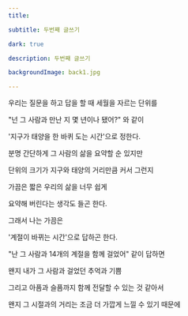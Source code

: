 ```yaml
---
title: 

subtitle: 두번째 글쓰기

dark: true

description: 두번째 글쓰기

backgroundImage: back1.jpg

---
```


우리는 질문을 하고 답을 할 때 세월을 자르는 단위를

"넌 그 사람과 만난 지 몇 년이나 됐어?" 와 같이

'지구가 태양을 한 바퀴 도는 시간'으로 정한다.

분명 간단하게 그 사람의 삶을 요약할 순 있지만

단위의 크기가 지구와 태양의 거리만큼 커서 그런지

가끔은 짧은 우리의 삶을 너무 쉽게

요약해 버린다는 생각도 들곤 한다.

그래서 나는 가끔은

'계절이 바뀌는 시간'으로 답하곤 한다.

"난 그 사람과 14개의 계절을 함께 걸었어" 같이 답하면

왠지 내가 그 사람과 걸었던 추억과 기쁨

그리고 아픔과 슬픔까지 함께 전달할 수 있는 것 같아서

왠지 그 시절과의 거리는 조금 더 가깝게 느낄 수 있기 때문에

